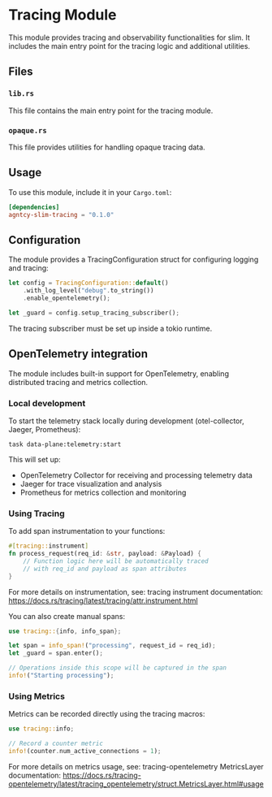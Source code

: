 # Tracing Module

This module provides tracing and observability functionalities for slim. It includes the
main entry point for the tracing logic and additional utilities.

## Files

### `lib.rs`
This file contains the main entry point for the tracing module.

### `opaque.rs`
This file provides utilities for handling opaque tracing data.

## Usage

To use this module, include it in your `Cargo.toml`:

```toml
[dependencies]
agntcy-slim-tracing = "0.1.0"
```

## Configuration

The module provides a TracingConfiguration struct for configuring logging and tracing:

```rust
let config = TracingConfiguration::default()
    .with_log_level("debug".to_string())
    .enable_opentelemetry();

let _guard = config.setup_tracing_subscriber();
```

The tracing subscriber must be set up inside a tokio runtime.

## OpenTelemetry integration

The module includes built-in support for OpenTelemetry, enabling distributed tracing and metrics collection.

### Local development

To start the telemetry stack locally during development (otel-collector, Jaeger, Prometheus):

`task data-plane:telemetry:start`

This will set up:
- OpenTelemetry Collector for receiving and processing telemetry data
- Jaeger for trace visualization and analysis
- Prometheus for metrics collection and monitoring

### Using Tracing

To add span instrumentation to your functions:

```rust
#[tracing::instrument]
fn process_request(req_id: &str, payload: &Payload) {
    // Function logic here will be automatically traced
    // with req_id and payload as span attributes
}
```

For more details on instrumentation, see: tracing instrument documentation: https://docs.rs/tracing/latest/tracing/attr.instrument.html

You can also create manual spans:

```rust
use tracing::{info, info_span};

let span = info_span!("processing", request_id = req_id);
let _guard = span.enter();

// Operations inside this scope will be captured in the span
info!("Starting processing");
```

### Using Metrics

Metrics can be recorded directly using the tracing macros:

```rust
use tracing::info;

// Record a counter metric
info!(counter.num_active_connections = 1);
```

For more details on metrics usage, see: tracing-opentelemetry MetricsLayer documentation: https://docs.rs/tracing-opentelemetry/latest/tracing_opentelemetry/struct.MetricsLayer.html#usage
